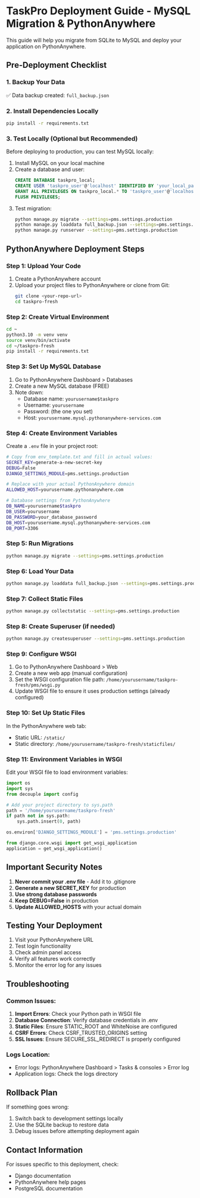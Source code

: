 # TaskPro Deployment Guide - MySQL Migration & PythonAnywhere

This guide will help you migrate from SQLite to MySQL and deploy your application on PythonAnywhere.

## Pre-Deployment Checklist

### 1. Backup Your Data
✅ Data backup created: `full_backup.json`

### 2. Install Dependencies Locally
```bash
pip install -r requirements.txt
```

### 3. Test Locally (Optional but Recommended)
Before deploying to production, you can test MySQL locally:

1. Install MySQL on your local machine
2. Create a database and user:
   ```sql
   CREATE DATABASE taskpro_local;
   CREATE USER 'taskpro_user'@'localhost' IDENTIFIED BY 'your_local_password';
   GRANT ALL PRIVILEGES ON taskpro_local.* TO 'taskpro_user'@'localhost';
   FLUSH PRIVILEGES;
   ```
3. Test migration:
   ```bash
   python manage.py migrate --settings=pms.settings.production
   python manage.py loaddata full_backup.json --settings=pms.settings.production
   python manage.py runserver --settings=pms.settings.production
   ```

## PythonAnywhere Deployment Steps

### Step 1: Upload Your Code
1. Create a PythonAnywhere account
2. Upload your project files to PythonAnywhere or clone from Git:
   ```bash
   git clone <your-repo-url>
   cd taskpro-fresh
   ```

### Step 2: Create Virtual Environment
```bash
cd ~
python3.10 -m venv venv
source venv/bin/activate
cd ~/taskpro-fresh
pip install -r requirements.txt
```

### Step 3: Set Up MySQL Database
1. Go to PythonAnywhere Dashboard > Databases
2. Create a new MySQL database (FREE)
3. Note down:
   - Database name: `yourusername$taskpro`
   - Username: `yourusername`
   - Password: (the one you set)
   - Host: `yourusername.mysql.pythonanywhere-services.com`

### Step 4: Create Environment Variables
Create a `.env` file in your project root:
```bash
# Copy from env_template.txt and fill in actual values:
SECRET_KEY=generate-a-new-secret-key
DEBUG=False
DJANGO_SETTINGS_MODULE=pms.settings.production

# Replace with your actual PythonAnywhere domain
ALLOWED_HOST=yourusername.pythonanywhere.com

# Database settings from PythonAnywhere
DB_NAME=yourusername$taskpro
DB_USER=yourusername
DB_PASSWORD=your_database_password
DB_HOST=yourusername.mysql.pythonanywhere-services.com
DB_PORT=3306
```

### Step 5: Run Migrations
```bash
python manage.py migrate --settings=pms.settings.production
```

### Step 6: Load Your Data
```bash
python manage.py loaddata full_backup.json --settings=pms.settings.production
```

### Step 7: Collect Static Files
```bash
python manage.py collectstatic --settings=pms.settings.production
```

### Step 8: Create Superuser (if needed)
```bash
python manage.py createsuperuser --settings=pms.settings.production
```

### Step 9: Configure WSGI
1. Go to PythonAnywhere Dashboard > Web
2. Create a new web app (manual configuration)
3. Set the WSGI configuration file path: `/home/yourusername/taskpro-fresh/pms/wsgi.py`
4. Update WSGI file to ensure it uses production settings (already configured)

### Step 10: Set Up Static Files
In the PythonAnywhere web tab:
- Static URL: `/static/`
- Static directory: `/home/yourusername/taskpro-fresh/staticfiles/`

### Step 11: Environment Variables in WSGI
Edit your WSGI file to load environment variables:
```python
import os
import sys
from decouple import config

# Add your project directory to sys.path
path = '/home/yourusername/taskpro-fresh'
if path not in sys.path:
    sys.path.insert(0, path)

os.environ['DJANGO_SETTINGS_MODULE'] = 'pms.settings.production'

from django.core.wsgi import get_wsgi_application
application = get_wsgi_application()
```

## Important Security Notes

1. **Never commit your .env file** - Add it to .gitignore
2. **Generate a new SECRET_KEY** for production
3. **Use strong database passwords**
4. **Keep DEBUG=False** in production
5. **Update ALLOWED_HOSTS** with your actual domain

## Testing Your Deployment

1. Visit your PythonAnywhere URL
2. Test login functionality
3. Check admin panel access
4. Verify all features work correctly
5. Monitor the error log for any issues

## Troubleshooting

### Common Issues:

1. **Import Errors**: Check your Python path in WSGI file
2. **Database Connection**: Verify database credentials in .env
3. **Static Files**: Ensure STATIC_ROOT and WhiteNoise are configured
4. **CSRF Errors**: Check CSRF_TRUSTED_ORIGINS setting
5. **SSL Issues**: Ensure SECURE_SSL_REDIRECT is properly configured

### Logs Location:
- Error logs: PythonAnywhere Dashboard > Tasks & consoles > Error log
- Application logs: Check the logs directory

## Rollback Plan

If something goes wrong:
1. Switch back to development settings locally
2. Use the SQLite backup to restore data
3. Debug issues before attempting deployment again

## Contact Information

For issues specific to this deployment, check:
- Django documentation
- PythonAnywhere help pages
- PostgreSQL documentation 